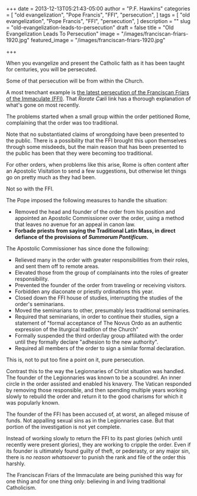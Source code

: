 +++
date = 2013-12-13T05:21:43-05:00
author = "P.F. Hawkins"
categories = [
  "old evangelization",
  "Pope Francis",
  "FFI",
  "persecution",
]
tags = [
  "old evangelization",
  "Pope Francis",
  "FFI",
  "persecution",
]
description = ""
slug = "old-evangelization-leads-to-persecution"
draft = false
title = "Old Evangelization Leads To Persecution"
image = "/images/franciscan-friars-1920.jpg"
featured_image = "/images/franciscan-friars-1920.jpg"

+++

When you evangelize and present the Catholic faith as it has been taught for centuries, you will be persecuted.

Some of that persecution will be from within the Church.

A most trenchant example is [the latest persecution of the Franciscan Friars of the Immaculate (FFI)](https://rorate-caeli.blogspot.com/2013/12/for-record-situation-with-franciscans.html). That *Rorate Cæli* link has a thorough explanation of what's gone on most recently. 

The problems started when a small group within the order petitioned Rome, complaining that the order was too traditional. 

Note that no substantiated claims of wrongdoing have been presented to the public. There is a possibility that the FFI brought this upon themselves through some misdeeds, but the main reason that has been presented to the public has been that they were becoming too traditional.

For other orders, when problems like this arise, Rome is often content after an Apostolic Visitation to send a few suggestions, but otherwise let things go on pretty much as they had been.

Not so with the FFI.

The Pope imposed the following measures to handle the situation:

- Removed the head and founder of the order from his position and appointed an Apostolic Commissioner over the order, using a method that leaves no avenue for an appeal in canon law.
- **Forbade priests from saying the Traditional Latin Mass, in direct defiance of the provisions of *Summorum Pontificum*.**

The Apostolic Commissioner has since done the following:

- Relieved many in the order with greater responsibilities from their roles, and sent them off to remote areas.
- Elevated those from the group of complainants into the roles of greater responsibility.
- Prevented the founder of the order from traveling or receiving visitors.
- Forbidden any diaconate or priestly ordinations this year.
- Closed down the FFI house of studies, interrupting the studies of the order's seminarians.
- Moved the seminarians to other, presumably less traditional seminaries.
- Required that seminarians, in order to continue their studies, sign a statement of "formal acceptance of
The Novus Ordo as an authentic expression of the liturgical tradition of the Church"
- Formally suspended the third order/lay group affiliated with the order until they formally declare "adhesion to the new authority".
- Required all members of the order to sign a similar formal declaration.

This is, not to put too fine a point on it, pure persecution.

Contrast this to the way the Legionnaries of Christ situation was handled. The founder of the Legionnaries was known to be a scoundrel. An inner circle in the order assisted and enabled his knavery. The Vatican responded by removing those responsible, and then spending multiple years working slowly to rebuild the order and return it to the good charisms for which it was popularly known.

The founder of the FFI has been accused of, at worst, an alleged misuse of funds. Not appalling sexual sins as in the Legionnaries case. But that portion of the investigation is not yet complete. 

Instead of working slowly to return the FFI to its past glories (which until recently were present glories), they are working to cripple the order. Even if its founder is ultimately found guilty of theft, or pederasty, or any major sin, there is *no reason whatsoever* to punish the rank and file of the order this harshly. 

The Franciscan Friars of the Immaculate are being punished this way for one thing and for one thing only: believing in and living traditional Catholicism.
